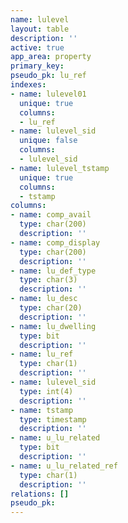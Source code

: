```yaml
---
name: lulevel
layout: table
description: ''
active: true
app_area: property
primary_key: 
pseudo_pk: lu_ref
indexes:
- name: lulevel01
  unique: true
  columns:
  - lu_ref
- name: lulevel_sid
  unique: false
  columns:
  - lulevel_sid
- name: lulevel_tstamp
  unique: true
  columns:
  - tstamp
columns:
- name: comp_avail
  type: char(200)
  description: ''
- name: comp_display
  type: char(200)
  description: ''
- name: lu_def_type
  type: char(3)
  description: ''
- name: lu_desc
  type: char(20)
  description: ''
- name: lu_dwelling
  type: bit
  description: ''
- name: lu_ref
  type: char(1)
  description: ''
- name: lulevel_sid
  type: int(4)
  description: ''
- name: tstamp
  type: timestamp
  description: ''
- name: u_lu_related
  type: bit
  description: ''
- name: u_lu_related_ref
  type: char(1)
  description: ''
relations: []
pseudo_pk: 
---
```


